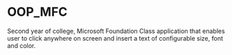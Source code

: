 # OOP_MFC

Second year of college, Microsoft Foundation Class application that enables user to click anywhere on screen and insert a text of configurable size, font and color.
